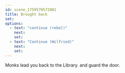 ```yaml
---
id: scene_1759570572801
title: Brought back
set:
options:
  - text: "continue (rebel)"
    next: 
    set:
  - text: "Continue (Wilfried)"
    next: 
    set:
---
```


Monks lead you back to the Library. and guard the door.